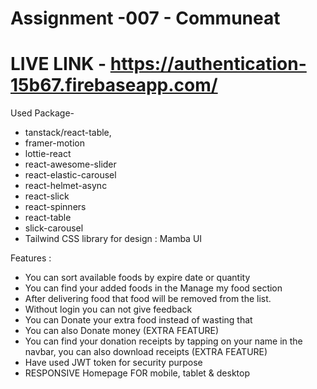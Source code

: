 # Assignment -007 - Communeat
# LIVE LINK - https://authentication-15b67.firebaseapp.com/
Used Package- 
- tanstack/react-table,
- framer-motion
- lottie-react
- react-awesome-slider
- react-elastic-carousel
- react-helmet-async
- react-slick
- react-spinners
- react-table
- slick-carousel
- Tailwind CSS library for design : Mamba UI

Features :
- You can sort available foods by expire date or quantity
- You can find your added foods in the Manage my food section
- After delivering food that food will be removed from the list.
- Without login you can not give feedback
- You can Donate your extra food instead of wasting that
- You can also Donate money (EXTRA FEATURE)
- You can find your donation receipts by tapping on your name in the navbar, you can also download receipts (EXTRA FEATURE)
- Have used JWT token for security purpose
- RESPONSIVE Homepage FOR mobile, tablet & desktop
